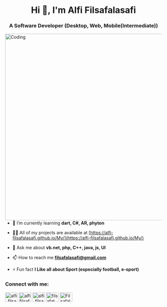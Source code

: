 <h1 align="center">Hi 👋, I'm Alfi Filsafalasafi</h1>
<h3 align="center">A Software Developer (Desktop, Web, Mobile(Intermediate))</h3>
<img align="right" alt="Coding" width="600" src="https://cdn.dribbble.com/users/1162077/screenshots/3848914/programmer.gif">

- 🌱 I’m currently learning **dart, C#, AR, phyton**

- 👨‍💻 All of my projects are available at [https://alfi-filsafalasafi.github.io/My/](https://alfi-filsafalasafi.github.io/My/)

- 💬 Ask me about **vb.net, php, C++, java, js, UI**

- 📫 How to reach me **filsafalasafi@gmail.com**

- ⚡ Fun fact **I Like all about Sport (especially football, e-sport)**

<h3 align="left">Connect with me:</h3>
<p align="left">
<a href="https://twitter.com/alfi_filsafat" target="blank"><img align="center" src="https://raw.githubusercontent.com/rahuldkjain/github-profile-readme-generator/master/src/images/icons/Social/twitter.svg" alt="alfi_filsafat" height="30" width="40" /></a>
<a href="https://fb.com/alfi filsafalasafi" target="blank"><img align="center" src="https://raw.githubusercontent.com/rahuldkjain/github-profile-readme-generator/master/src/images/icons/Social/facebook.svg" alt="alfi filsafalasafi" height="30" width="40" /></a>
<a href="https://instagram.com/alfi_filsafat" target="blank"><img align="center" src="https://raw.githubusercontent.com/rahuldkjain/github-profile-readme-generator/master/src/images/icons/Social/instagram.svg" alt="alfi_filsafat" height="30" width="40" /></a>
<a href="https://dribbble.com/filsafa" target="blank"><img align="center" src="https://raw.githubusercontent.com/rahuldkjain/github-profile-readme-generator/master/src/images/icons/Social/dribbble.svg" alt="filsafat" height="30" width="40" /></a>
<a href="https://discord.gg/Filsafalasafi#9154" target="blank"><img align="center" src="https://raw.githubusercontent.com/rahuldkjain/github-profile-readme-generator/master/src/images/icons/Social/discord.svg" alt="Filsafalasafi#9154" height="30" width="40" /></a>
</p>
